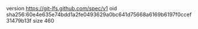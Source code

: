 version https://git-lfs.github.com/spec/v1
oid sha256:60e4e635e74bdd1a2fe0493629a0bc641d75668a6169b6197f0ccef31479b13f
size 460
